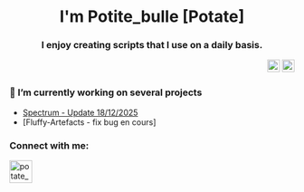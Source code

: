 <h1 align="center">I'm Potite_bulle [Potate]</h1>
<h3 align="center">I enjoy creating scripts that I use on a daily basis.</h3>

<div align="right">
  <img src="https://img.shields.io/static/v1?message=IEL&logo=IEL&label=&color=FFB8CE&logoColor=white&labelColor=&style=for-the-badge" height="22" alt="IEL logo"/>
  <img src="https://img.shields.io/static/v1?message=AEL&logo=AEL&label=&color=BBB4DA&logoColor=white&labelColor=&style=for-the-badge" height="22" alt="AEL logo"/>

</div>

<h3>🔭 I’m currently working on several projects</h3>

- [Spectrum - Update 18/12/2025](https://github.com/PotiteBulle/Spectrum)
- [Fluffy-Artefacts - fix bug en cours]

<h3 align="left">Connect with me:</h3>
<p align="left"> <a href="https://bsky.app/profile/interface.potitebulle.com" target="blank"><img src="https://upload.wikimedia.org/wikipedia/commons/7/7a/Bluesky_Logo.svg" alt="potate_bulle"  width="40" height="40"/></a> </p>
